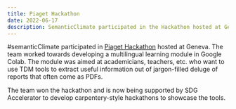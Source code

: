 ```yaml
---
title: Piaget Hackathon
date: 2022-06-17
description: SemanticClimate participated in the Hackathon hosted at Geneva. 
---
```


#semanticClimate participated in [Piaget Hackathon](https://hackathon-piaget.sparkboard.com/public) hosted at Geneva. The team worked towards developing a multilingual learning module in Google Colab. The module was aimed at academicians, teachers, etc. who want to use TDM tools to extract useful information out of jargon-filled deluge of reports that often come as PDFs. 

The team won the hackathon and is now being supported by SDG Accelerator to develop carpentery-style hackathons to showcase the tools. 